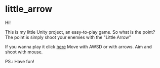 # little_arrow
Hi!

This is my little Unity project, an easy-to-play game.
So what is the point? The point is simply shoot your enemies with the "Little Arrow"

If you wanna play it click [here](https://simmer.io/@HorvatKZ/little-arrow)
Move with AWSD or with arrows. Aim and shoot with mouse.

PS.: Have fun!
